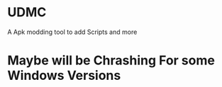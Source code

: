 # UDMC
A Apk modding tool to add Scripts and more

# Maybe will be Chrashing For some Windows Versions

